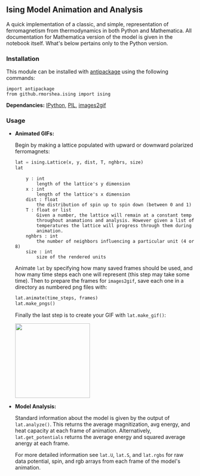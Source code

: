 ## Ising Model Animation and Analysis

A quick implementation of a classic, and simple, representation
of ferromagnetism from thermodynamics in both Python and Mathematica.
All documentation for Mathematica version of the model is given in the notebook
itself. What's below pertains only to the Python version.

### Installation

This module can be installed with
[antipackage](https://github.com/ellisonbg/antipackage)
using the following commands:

```
import antipackage
from github.rmorshea.ising import ising
```

**Dependancies:** [IPython](http://ipython.org/), [PIL](http://www.pythonware.com/products/pil/), [images2gif](https://pypi.python.org/pypi/images2gif)

### Usage

+ **Animated GIFs:**

	Begin by making a lattice populated with upward or downward polarized ferromagnets:

	```python
	lat = ising.Lattice(x, y, dist, T, nghbrs, size)
	lat
	```

	```
        y : int
            length of the lattice's y dimension
        x : int
            length of the lattice's x dimension
        dist : float
            the distribution of spin up to spin down (between 0 and 1)
        T : float or list
            Given a number, the lattice will remain at a constant temp
            throughout anamations and analysis. However given a list of
            temperatures the lattice will progress through them during
            animation.
        nghbrs : int
            the number of neighbors influencing a particular unit (4 or 8)
        size : int
            size of the rendered units
	```

	Animate `lat` by specifying how many saved frames should be used,
	and how many time steps each one will represent (this step may take some time).
	Then to prepare the frames for `images2gif`, save each one in a directory as
	numbered png files with:

	```python
	lat.animate(time_steps, frames)
	lat.make_pngs()
	```
	
	Finally the last step is to create your GIF with `lat.make_gif()`:
	
	<img width=200 height=200 src="https://raw.githubusercontent.com/rmorshea/ising/master/docs/Teq1.5.GIF">
	
+ **Model Analysis:**

	Standard information about the model is given by the output of `lat.analyze()`. This returns the average magnitization, avg energy, and heat capacity at each frame of animation. Alternatively, `lat.get_potentials` returns the average energy and squared average anergy at each frame.

	For more detailed information see `lat.U`, `lat.S`, and `lat.rgbs` for raw data potential, spin, and rgb arrays from each frame of the model's animation.
